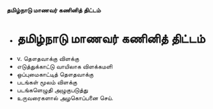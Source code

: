 **தமிழ்நாடு மாணவர் கணினித் திட்டம்**
- # தமிழ்நாடு மாணவர் கணினித் திட்டம்
- v. தௌதவாக்கு விளக்கு
- எடுத்துக்காட்டு வாயிலாக விளக்கமளி
- ஒப்புமைகாட்டித் தௌதவாக்கு
- படங்கள் மூலம் விளக்கு
- படங்களெழுதி அழுகுபடுத்து
- உருவரைகளால் அழகொப்பனை செய்.

